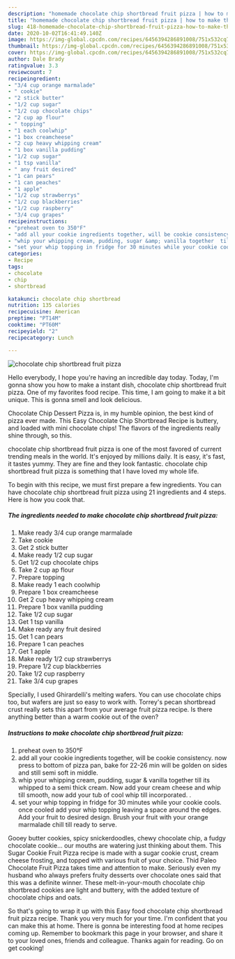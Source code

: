 ```yaml
---
description: "homemade chocolate chip shortbread fruit pizza | how to make the best chocolate chip shortbread fruit pizza"
title: "homemade chocolate chip shortbread fruit pizza | how to make the best chocolate chip shortbread fruit pizza"
slug: 418-homemade-chocolate-chip-shortbread-fruit-pizza-how-to-make-the-best-chocolate-chip-shortbread-fruit-pizza
date: 2020-10-02T16:41:49.140Z
image: https://img-global.cpcdn.com/recipes/6456394286891008/751x532cq70/chocolate-chip-shortbread-fruit-pizza-recipe-main-photo.jpg
thumbnail: https://img-global.cpcdn.com/recipes/6456394286891008/751x532cq70/chocolate-chip-shortbread-fruit-pizza-recipe-main-photo.jpg
cover: https://img-global.cpcdn.com/recipes/6456394286891008/751x532cq70/chocolate-chip-shortbread-fruit-pizza-recipe-main-photo.jpg
author: Dale Brady
ratingvalue: 3.3
reviewcount: 7
recipeingredient:
- "3/4 cup orange marmalade"
- " cookie"
- "2 stick butter"
- "1/2 cup sugar"
- "1/2 cup chocolate chips"
- "2 cup ap flour"
- " topping"
- "1 each coolwhip"
- "1 box creamcheese"
- "2 cup heavy whipping cream"
- "1 box vanilla pudding"
- "1/2 cup sugar"
- "1 tsp vanilla"
- " any fruit desired"
- "1 can pears"
- "1 can peaches"
- "1 apple"
- "1/2 cup strawberrys"
- "1/2 cup blackberries"
- "1/2 cup raspberry"
- "3/4 cup grapes"
recipeinstructions:
- "preheat oven to 350°F"
- "add all your cookie ingredients together, will be cookie consistency.  now press to bottom of pizza pan, bake for 22-26 min will be golden on sides and still semi soft in middle."
- "whip your whipping cream, pudding, sugar &amp; vanilla together  till its whipped to a semi thick cream. Now add your cream cheese and whip till smooth, now add your tub of cool whip till incorporated. ."
- "set your whip topping in fridge for 30 minutes while your cookie cools. once cooled add your whip topping leaving a space around the edges. Add your fruit to desired design.  Brush your fruit with your orange marmalade chill till ready to serve."
categories:
- Recipe
tags:
- chocolate
- chip
- shortbread

katakunci: chocolate chip shortbread 
nutrition: 135 calories
recipecuisine: American
preptime: "PT14M"
cooktime: "PT60M"
recipeyield: "2"
recipecategory: Lunch

---
```



![chocolate chip shortbread fruit pizza](https://img-global.cpcdn.com/recipes/6456394286891008/751x532cq70/chocolate-chip-shortbread-fruit-pizza-recipe-main-photo.jpg)

Hello everybody, I hope you're having an incredible day today. Today, I'm gonna show you how to make a instant dish, chocolate chip shortbread fruit pizza. One of my favorites food recipe. This time, I am going to make it a bit unique. This is gonna smell and look delicious.

Chocolate Chip Dessert Pizza is, in my humble opinion, the best kind of pizza ever made. This Easy Chocolate Chip Shortbread Recipe is buttery, and loaded with mini chocolate chips! The flavors of the ingredients really shine through, so this.

chocolate chip shortbread fruit pizza is one of the most favored of current trending meals in the world. It's enjoyed by millions daily. It is easy, it's fast, it tastes yummy. They are fine and they look fantastic. chocolate chip shortbread fruit pizza is something that I have loved my whole life.


To begin with this recipe, we must first prepare a few ingredients. You can have chocolate chip shortbread fruit pizza using 21 ingredients and 4 steps. Here is how you cook that.

<!--inarticleads1-->

##### The ingredients needed to make chocolate chip shortbread fruit pizza:

1. Make ready 3/4 cup orange marmalade
1. Take  cookie
1. Get 2 stick butter
1. Make ready 1/2 cup sugar
1. Get 1/2 cup chocolate chips
1. Take 2 cup ap flour
1. Prepare  topping
1. Make ready 1 each coolwhip
1. Prepare 1 box creamcheese
1. Get 2 cup heavy whipping cream
1. Prepare 1 box vanilla pudding
1. Take 1/2 cup sugar
1. Get 1 tsp vanilla
1. Make ready  any fruit desired
1. Get 1 can pears
1. Prepare 1 can peaches
1. Get 1 apple
1. Make ready 1/2 cup strawberrys
1. Prepare 1/2 cup blackberries
1. Take 1/2 cup raspberry
1. Take 3/4 cup grapes


Specially, I used Ghirardelli&#39;s melting wafers. You can use chocolate chips too, but wafers are just so easy to work with. Torrey&#39;s pecan shortbread crust really sets this apart from your average fruit pizza recipe. Is there anything better than a warm cookie out of the oven? 

<!--inarticleads2-->

##### Instructions to make chocolate chip shortbread fruit pizza:

1. preheat oven to 350°F
1. add all your cookie ingredients together, will be cookie consistency.  now press to bottom of pizza pan, bake for 22-26 min will be golden on sides and still semi soft in middle.
1. whip your whipping cream, pudding, sugar &amp; vanilla together  till its whipped to a semi thick cream. Now add your cream cheese and whip till smooth, now add your tub of cool whip till incorporated. .
1. set your whip topping in fridge for 30 minutes while your cookie cools. once cooled add your whip topping leaving a space around the edges. Add your fruit to desired design.  Brush your fruit with your orange marmalade chill till ready to serve.


Gooey butter cookies, spicy snickerdoodles, chewy chocolate chip, a fudgy chocolate cookie… our mouths are watering just thinking about them. This Sugar Cookie Fruit Pizza recipe is made with a sugar cookie crust, cream cheese frosting, and topped with various fruit of your choice. Thid Paleo Chocolate Fruit Pizza takes time and attention to make. Seriously even my husband who always prefers fruity desserts over chocolate ones said that this was a definite winner. These melt-in-your-mouth chocolate chip shortbread cookies are light and buttery, with the added texture of chocolate chips and oats. 

So that's going to wrap it up with this Easy food chocolate chip shortbread fruit pizza recipe. Thank you very much for your time. I'm confident that you can make this at home. There is gonna be interesting food at home recipes coming up. Remember to bookmark this page in your browser, and share it to your loved ones, friends and colleague. Thanks again for reading. Go on get cooking!
